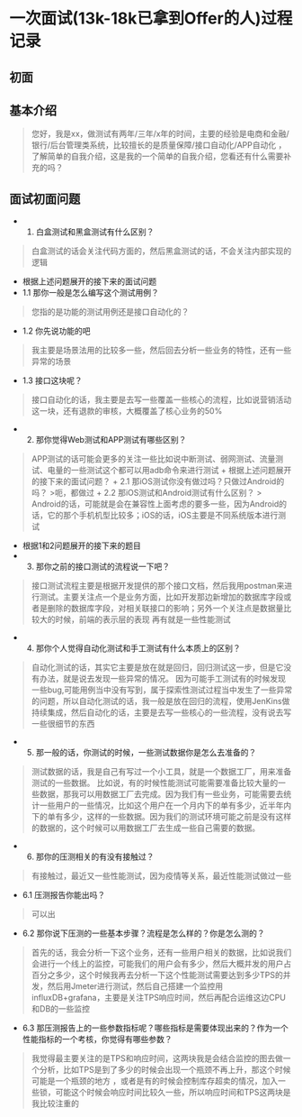 # 一次面试(13k-18k已拿到Offer的人)过程记录

## 初面

## 基本介绍
> 您好，我是xx，做测试有两年/三年/x年的时间，主要的经验是电商和金融/银行/后台管理类系统，比较擅长的是质量保障/接口自动化/APP自动化 ，了解简单的自我介绍，这是我的一个简单的自我介绍，您看还有什么需要补充的吗？

## 面试初面问题
- 1. 白盒测试和黑盒测试有什么区别？
>白盒测试的话会关注代码方面的，然后黑盒测试的话，不会关注内部实现的逻辑
  + 根据上述问题展开的接下来的面试问题
  + 1.1 那你一般是怎么编写这个测试用例？
  > 您指的是功能的测试用例还是接口自动化的？
  + 1.2 你先说功能的吧
  > 我主要是场景法用的比较多一些，然后回去分析一些业务的特性，还有一些异常的场景
  + 1.3 接口这块呢？
  > 接口自动化的话，我主要是去写一些覆盖一些核心的流程，比如说营销活动这一块，还有退款的审核，大概覆盖了核心业务的50%

- 2. 那你觉得Web测试和APP测试有哪些区别？
>APP测试的话可能会更多的关注一些比如说中断测试、弱网测试、流量测试、电量的一些测试这个都可以用adb命令来进行测试
	+ 根据上述问题展开的接下来的面试问题？
	+ 2.1 那iOS测试你没有做过吗？只做过Android的吗？
	>呃，都做过
	+ 2.2 那iOS测试和Android测试有什么区别？
	> Android的话，可能就是会在兼容性上面考虑的要多一些，因为Android的话，它的那个手机机型比较多；iOS的话，iOS主要是不同系统版本进行测试

- 根据1和2问题展开的接下来的题目
- 3. 那你之前的接口测试的流程说一下吧？
>接口测试流程主要是根据开发提供的那个接口文档，然后我用postman来进行测试。主要关注点一个是业务方面，比如开发那边新增加的数据库字段或者是删除的数据库字段，对相关联接口的影响；另外一个关注点是数据量比较大的时候，前端的表示层的表现
>再有就是一些性能测试

- 4.  那你个人觉得自动化测试和手工测试有什么本质上的区别？
>自动化测试的话，其实它主要是放在就是回归，回归测试这一步，但是它没有办法，就是说去发现一些异常的情况。
>因为可能手工测试有的时候发现一些bug,可能用例当中没有写到，属于探索性测试过程当中发生了一些异常的问题，所以自动化测试的话，我一般是放在回归的流程，使用JenKins做持续集成，然后自动化的话，主要是去写一些核心的一些流程，没有说去写一些很细节的东西

- 5. 那一般的话，你测试的时候，一些测试数据你是怎么去准备的？
>测试数据的话，我是自己有写过一个小工具，就是一个数据工厂，用来准备测试的一些数据。
>比如说，有的时候性能测试可能需要准备比较大量的一些数据，那我可以用数据工厂去完成。因为我们有一些业务，可能需要去统计一些用户的一些情况，比如这个用户在一个月内下的单有多少，近半年内下的单有多少，这样的一些数据。因为我们的测试环境可能之前是没有这样的数据的，这个时候可以用数据工厂去生成一些自己需要的数据。
>

- 6. 那你的压测相关的有没有接触过？
>有接触过，最近又一些性能测试，因为疫情等关系，最近性能测试做过一些

  + 6.1  压测报告你能出吗？
  >可以出

  + 6.2 那你说下压测的一些基本步骤？流程是怎么样的？你是怎么测的？
  >首先的话，我会分析一下这个业务，还有一些用户相关的数据，比如说我们会进行一个线上的监控，可能我们的用户会有多少，然后大概并发的用户占百分之多少，这个时候我再去分析一下这个性能测试需要达到多少TPS的并发，然后用Jmeter进行测试，然后自己搭建一个监控用influxDB+grafana，主要是关注TPS响应时间，然后再配合运维这边CPU和DB的一些监控

  + 6.3 那压测报告上的一些参数指标呢？哪些指标是需要体现出来的？作为一个性能指标的一个考核，你觉得有哪些参数？
  >我觉得最主要关注的是TPS和响应时间，这两块我是会结合监控的图去做一个分析，比如TPS是到了多少的时候会出现一个瓶颈不再上升，那这个时候可能是一个瓶颈的地方 ，或者是有的时候会控制库存超卖的情况，加入一些锁，可能这个时候会响应时间比较久一些，所以响应时间和TPS这两块是我比较注重的


